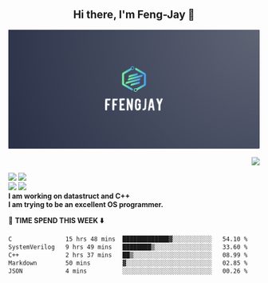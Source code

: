 <h2 align="center"> Hi there, I'm Feng-Jay 👋 </h2>  

![](https://github.com/Feng-Jay/DataStruct/blob/master/Image/1.png)  

<img align="right" src="https://github-readme-stats.vercel.app/api?username=Feng-Jay&show_icons=true&icon_color=CE1D2D&text_color=718096&bg_color=ffffff&hide_title=true" />


&emsp;

![](https://visitor-badge.glitch.me/badge?page_id=Feng-Jay.readme)
![](https://img.shields.io/badge/Concentrate-Cpp-blue)  
![](https://img.shields.io/badge/Rust-primer-orange)
![](https://img.shields.io/badge/Target-OS-9cf)  
**I am working on datastruct and C++**  
**I am trying to be an excellent OS programmer.**  


📘 **TIME SPEND THIS WEEK ⬇️**
<!--START_SECTION:waka-->
```text
C               15 hrs 48 mins  █████████████▓░░░░░░░░░░░   54.10 % 
SystemVerilog   9 hrs 49 mins   ████████▒░░░░░░░░░░░░░░░░   33.60 % 
C++             2 hrs 37 mins   ██▒░░░░░░░░░░░░░░░░░░░░░░   08.99 % 
Markdown        50 mins         ▓░░░░░░░░░░░░░░░░░░░░░░░░   02.85 % 
JSON            4 mins          ░░░░░░░░░░░░░░░░░░░░░░░░░   00.26 % 
```
<!--END_SECTION:waka-->
